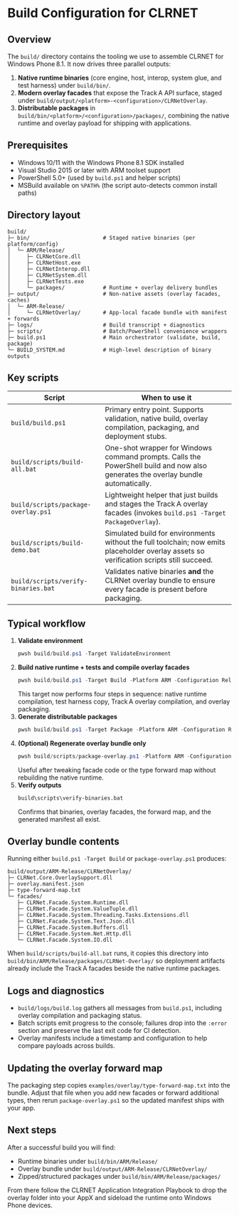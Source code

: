 # Build Configuration for CLRNET

## Overview
The `build/` directory contains the tooling we use to assemble CLRNET for Windows Phone 8.1.  It now drives three parallel outputs:

1. **Native runtime binaries** (core engine, host, interop, system glue, and test harness) under `build/bin/`.
2. **Modern overlay facades** that expose the Track A API surface, staged under `build/output/<platform>-<configuration>/CLRNetOverlay`.
3. **Distributable packages** in `build/bin/<platform>/<configuration>/packages/`, combining the native runtime and overlay payload for shipping with applications.

## Prerequisites
- Windows 10/11 with the Windows Phone 8.1 SDK installed
- Visual Studio 2015 or later with ARM toolset support
- PowerShell 5.0+ (used by `build.ps1` and helper scripts)
- MSBuild available on `%PATH%` (the script auto-detects common install paths)

## Directory layout
```
build/
├─ bin/                       # Staged native binaries (per platform/config)
│  └─ ARM/Release/
│     ├─ CLRNetCore.dll
│     ├─ CLRNetHost.exe
│     ├─ CLRNetInterop.dll
│     ├─ CLRNetSystem.dll
│     ├─ CLRNetTests.exe
│     └─ packages/            # Runtime + overlay delivery bundles
├─ output/                    # Non-native assets (overlay facades, caches)
│  └─ ARM-Release/
│     └─ CLRNetOverlay/       # App-local facade bundle with manifest + forwards
├─ logs/                      # Build transcript + diagnostics
├─ scripts/                   # Batch/PowerShell convenience wrappers
├─ build.ps1                  # Main orchestrator (validate, build, package)
└─ BUILD_SYSTEM.md            # High-level description of binary outputs
```

## Key scripts
| Script | When to use it |
| --- | --- |
| `build/build.ps1` | Primary entry point. Supports validation, native build, overlay compilation, packaging, and deployment stubs. |
| `build/scripts/build-all.bat` | One-shot wrapper for Windows command prompts. Calls the PowerShell build and now also generates the overlay bundle automatically. |
| `build/scripts/package-overlay.ps1` | Lightweight helper that just builds and stages the Track A overlay facades (invokes `build.ps1 -Target PackageOverlay`). |
| `build/scripts/build-demo.bat` | Simulated build for environments without the full toolchain; now emits placeholder overlay assets so verification scripts still succeed. |
| `build/scripts/verify-binaries.bat` | Validates native binaries **and** the CLRNet overlay bundle to ensure every facade is present before packaging. |

## Typical workflow
1. **Validate environment**
   ```powershell
   pwsh build/build.ps1 -Target ValidateEnvironment
   ```
2. **Build native runtime + tests and compile overlay facades**
   ```powershell
   pwsh build/build.ps1 -Target Build -Platform ARM -Configuration Release
   ```
   This target now performs four steps in sequence: native runtime compilation, test harness copy, Track A overlay compilation, and overlay packaging.
3. **Generate distributable packages**
   ```powershell
   pwsh build/build.ps1 -Target Package -Platform ARM -Configuration Release
   ```
4. **(Optional) Regenerate overlay bundle only**
   ```powershell
   pwsh build/scripts/package-overlay.ps1 -Platform ARM -Configuration Release
   ```
   Useful after tweaking facade code or the type forward map without rebuilding the native runtime.
5. **Verify outputs**
   ```cmd
   build\scripts\verify-binaries.bat
   ```
   Confirms that binaries, overlay facades, the forward map, and the generated manifest all exist.

## Overlay bundle contents
Running either `build.ps1 -Target Build` or `package-overlay.ps1` produces:
```
build/output/ARM-Release/CLRNetOverlay/
├─ CLRNet.Core.OverlaySupport.dll
├─ overlay.manifest.json
├─ type-forward-map.txt
└─ facades/
   ├─ CLRNet.Facade.System.Runtime.dll
   ├─ CLRNet.Facade.System.ValueTuple.dll
   ├─ CLRNet.Facade.System.Threading.Tasks.Extensions.dll
   ├─ CLRNet.Facade.System.Text.Json.dll
   ├─ CLRNet.Facade.System.Buffers.dll
   ├─ CLRNet.Facade.System.Net.Http.dll
   └─ CLRNet.Facade.System.IO.dll
```
When `build/scripts/build-all.bat` runs, it copies this directory into `build/bin/ARM/Release/packages/CLRNet-Overlay/` so deployment artifacts already include the Track A facades beside the native runtime packages.

## Logs and diagnostics
- `build/logs/build.log` gathers all messages from `build.ps1`, including overlay compilation and packaging status.
- Batch scripts emit progress to the console; failures drop into the `:error` section and preserve the last exit code for CI detection.
- Overlay manifests include a timestamp and configuration to help compare payloads across builds.

## Updating the overlay forward map
The packaging step copies `examples/overlay/type-forward-map.txt` into the bundle.  Adjust that file when you add new facades or forward additional types, then rerun `package-overlay.ps1` so the updated manifest ships with your app.

## Next steps
After a successful build you will find:
- Runtime binaries under `build/bin/ARM/Release/`
- Overlay bundle under `build/output/ARM-Release/CLRNetOverlay/`
- Zipped/structured packages under `build/bin/ARM/Release/packages/`

From there follow the CLRNET Application Integration Playbook to drop the overlay folder into your AppX and sideload the runtime onto Windows Phone devices.
